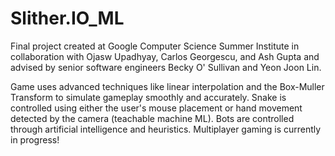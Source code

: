 # Slither.IO_ML

Final project created at Google Computer Science Summer Institute in collaboration with Ojasw Upadhyay, Carlos Georgescu, and Ash Gupta and advised by senior software engineers Becky O' Sullivan and Yeon Joon Lin.

Game uses advanced techniques like linear interpolation and the Box-Muller Transform to simulate gameplay smoothly and accurately. Snake is controlled using either the user's mouse placement or hand movement detected by the camera (teachable machine ML). Bots are controlled through artificial intelligence and heuristics. Multiplayer gaming is currently in progress!
